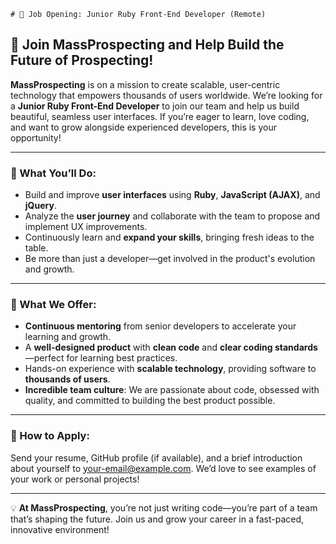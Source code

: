     # 🌟 Job Opening: Junior Ruby Front-End Developer (Remote)  
## 🚀 Join MassProspecting and Help Build the Future of Prospecting!  

**MassProspecting** is on a mission to create scalable, user-centric technology that empowers thousands of users worldwide. We’re looking for a **Junior Ruby Front-End Developer** to join our team and help us build beautiful, seamless user interfaces. If you’re eager to learn, love coding, and want to grow alongside experienced developers, this is your opportunity!  

---

### 🚀 What You’ll Do:  
- Build and improve **user interfaces** using **Ruby**, **JavaScript (AJAX)**, and **jQuery**.  
- Analyze the **user journey** and collaborate with the team to propose and implement UX improvements.  
- Continuously learn and **expand your skills**, bringing fresh ideas to the table.  
- Be more than just a developer—get involved in the product's evolution and growth.  

---

### 🌟 What We Offer:  
- **Continuous mentoring** from senior developers to accelerate your learning and growth.  
- A **well-designed product** with **clean code** and **clear coding standards**—perfect for learning best practices.  
- Hands-on experience with **scalable technology**, providing software to **thousands of users**.  
- **Incredible team culture**: We are passionate about code, obsessed with quality, and committed to building the best product possible.  

---

### 📩 How to Apply:  
Send your resume, GitHub profile (if available), and a brief introduction about yourself to [your-email@example.com](mailto:your-email@example.com). We’d love to see examples of your work or personal projects!  

---

💡 **At MassProspecting**, you’re not just writing code—you’re part of a team that’s shaping the future. Join us and grow your career in a fast-paced, innovative environment!
